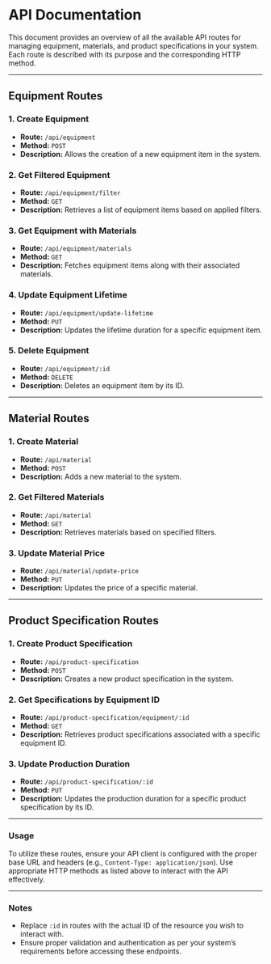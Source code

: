 # API Documentation

This document provides an overview of all the available API routes for managing equipment, materials, and product specifications in your system. Each route is described with its purpose and the corresponding HTTP method.

---

## Equipment Routes

### 1. **Create Equipment**
- **Route:** `/api/equipment`
- **Method:** `POST`
- **Description:** Allows the creation of a new equipment item in the system.

### 2. **Get Filtered Equipment**
- **Route:** `/api/equipment/filter`
- **Method:** `GET`
- **Description:** Retrieves a list of equipment items based on applied filters.

### 3. **Get Equipment with Materials**
- **Route:** `/api/equipment/materials`
- **Method:** `GET`
- **Description:** Fetches equipment items along with their associated materials.

### 4. **Update Equipment Lifetime**
- **Route:** `/api/equipment/update-lifetime`
- **Method:** `PUT`
- **Description:** Updates the lifetime duration for a specific equipment item.

### 5. **Delete Equipment**
- **Route:** `/api/equipment/:id`
- **Method:** `DELETE`
- **Description:** Deletes an equipment item by its ID.

---

## Material Routes

### 1. **Create Material**
- **Route:** `/api/material`
- **Method:** `POST`
- **Description:** Adds a new material to the system.

### 2. **Get Filtered Materials**
- **Route:** `/api/material`
- **Method:** `GET`
- **Description:** Retrieves materials based on specified filters.

### 3. **Update Material Price**
- **Route:** `/api/material/update-price`
- **Method:** `PUT`
- **Description:** Updates the price of a specific material.

---

## Product Specification Routes

### 1. **Create Product Specification**
- **Route:** `/api/product-specification`
- **Method:** `POST`
- **Description:** Creates a new product specification in the system.

### 2. **Get Specifications by Equipment ID**
- **Route:** `/api/product-specification/equipment/:id`
- **Method:** `GET`
- **Description:** Retrieves product specifications associated with a specific equipment ID.

### 3. **Update Production Duration**
- **Route:** `/api/product-specification/:id`
- **Method:** `PUT`
- **Description:** Updates the production duration for a specific product specification by its ID.

---

### Usage

To utilize these routes, ensure your API client is configured with the proper base URL and headers (e.g., `Content-Type: application/json`). Use appropriate HTTP methods as listed above to interact with the API effectively.

---

### Notes
- Replace `:id` in routes with the actual ID of the resource you wish to interact with.
- Ensure proper validation and authentication as per your system’s requirements before accessing these endpoints.

